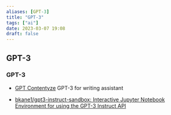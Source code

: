 ```yaml
---
aliases: [GPT-3]
title: "GPT-3"
tags: ["ai"]
date: 2023-03-07 19:08
draft: false
---
```


## GPT-3


### GPT-3

- [GPT Contentyze](http://gpt.contentyze.com/) GPT-3 for writing assistant

- [bkane1/gpt3-instruct-sandbox: Interactive Jupyter Notebook Environment for using the GPT-3 Instruct API](https://github.com/bkane1/gpt3-instruct-sandbox)